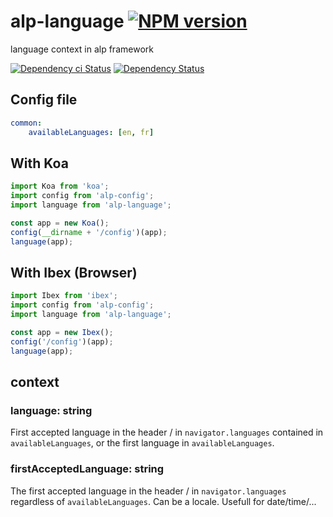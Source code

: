 # alp-language [![NPM version][npm-image]][npm-url]

language context in alp framework

[![Dependency ci Status][dependencyci-image]][dependencyci-url]
[![Dependency Status][daviddm-image]][daviddm-url]

## Config file

```yaml
common:
    availableLanguages: [en, fr]
```

## With Koa

```js
import Koa from 'koa';
import config from 'alp-config';
import language from 'alp-language';

const app = new Koa();
config(__dirname + '/config')(app);
language(app);
```

## With Ibex (Browser)

```js
import Ibex from 'ibex';
import config from 'alp-config';
import language from 'alp-language';

const app = new Ibex();
config('/config')(app);
language(app);
```

## context

### language: string

First accepted language in the header / in `navigator.languages` contained in `availableLanguages`, or the first language in `availableLanguages`.

### firstAcceptedLanguage: string

The first accepted language in the header / in `navigator.languages` regardless of `availableLanguages`. Can be a locale. Usefull for date/time/...

[npm-image]: https://img.shields.io/npm/v/alp-language.svg?style=flat-square
[npm-url]: https://npmjs.org/package/alp-language
[daviddm-image]: https://david-dm.org/alpjs/alp-language.svg?style=flat-square
[daviddm-url]: https://david-dm.org/alpjs/alp-language
[dependencyci-image]: https://dependencyci.com/github/alpjs/alp-language/badge?style=flat-square
[dependencyci-url]: https://dependencyci.com/github/alpjs/alp-language
